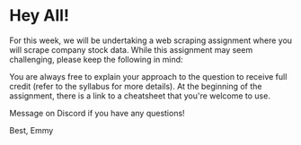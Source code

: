 # Hey All!

For this week, we will be undertaking a web scraping assignment where you will scrape company stock data. While this assignment may seem challenging, please keep the following in mind:

You are always free to explain your approach to the question to receive full credit (refer to the syllabus for more details).
At the beginning of the assignment, there is a link to a cheatsheet that you're welcome to use.

Message on Discord if you have any questions!

Best, Emmy